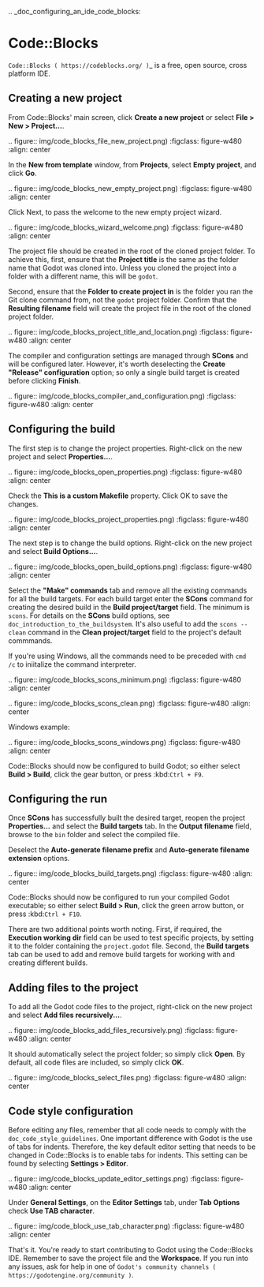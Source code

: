 .. _doc_configuring_an_ide_code_blocks:

Code::Blocks
============

`Code::Blocks ( https://codeblocks.org/ )`_ is a free, open source, cross platform IDE.

Creating a new project
----------------------

From Code::Blocks' main screen, click **Create a new project** or select **File > New > Project...**.

.. figure:: img/code_blocks_file_new_project.png)
   :figclass: figure-w480
   :align: center

In the **New from template** window, from **Projects**, select **Empty project**, and click **Go**.

.. figure:: img/code_blocks_new_empty_project.png)
   :figclass: figure-w480
   :align: center

Click Next, to pass the welcome to the new empty project wizard.

.. figure:: img/code_blocks_wizard_welcome.png)
   :figclass: figure-w480
   :align: center

The project file should be created in the root of the cloned project folder. To achieve this, first, ensure that the **Project title** is the same as the folder name that Godot was cloned into. Unless you cloned the project into a folder with a different name, this will be `godot`.

Second, ensure that the **Folder to create project in** is the folder you ran the Git clone command from, not the `godot` project folder. Confirm that the **Resulting filename** field will create the project file in the root of the cloned project folder.

.. figure:: img/code_blocks_project_title_and_location.png)
   :figclass: figure-w480
   :align: center

The compiler and configuration settings are managed through **SCons** and will be configured later. However, it's worth deselecting the **Create "Release" configuration** option; so only a single build target is created before clicking **Finish**.

.. figure:: img/code_blocks_compiler_and_configuration.png)
   :figclass: figure-w480
   :align: center

Configuring the build
---------------------

The first step is to change the project properties. Right-click on the new project and select **Properties...**.

.. figure:: img/code_blocks_open_properties.png)
   :figclass: figure-w480
   :align: center

Check the **This is a custom Makefile** property. Click OK to save the changes.

.. figure:: img/code_blocks_project_properties.png)
   :figclass: figure-w480
   :align: center

The next step is to change the build options. Right-click on the new project and select **Build Options...**.

.. figure:: img/code_blocks_open_build_options.png)
   :figclass: figure-w480
   :align: center

Select the **"Make" commands** tab and remove all the existing commands for all the build targets. For each build target enter the **SCons** command for creating the desired build in the **Build project/target** field. The minimum is `scons`. For details on the **SCons** build options, see `doc_introduction_to_the_buildsystem`. It's also useful to add the `scons --clean` command in the **Clean project/target** field to the project's default commmands.

If you're using Windows, all the commands need to be preceded with `cmd /c` to iniitalize the command interpreter.

.. figure:: img/code_blocks_scons_minimum.png)
   :figclass: figure-w480
   :align: center

.. figure:: img/code_blocks_scons_clean.png)
   :figclass: figure-w480
   :align: center

Windows example:

.. figure:: img/code_blocks_scons_windows.png)
   :figclass: figure-w480
   :align: center

Code::Blocks should now be configured to build Godot; so either select **Build > Build**, click the gear button, or press :kbd:`Ctrl + F9`.

Configuring the run
-------------------

Once **SCons** has successfully built the desired target, reopen the project **Properties...** and select the **Build targets** tab. In the **Output filename** field, browse to the `bin` folder and select the compiled file.

Deselect the **Auto-generate filename prefix** and **Auto-generate filename extension** options.

.. figure:: img/code_blocks_build_targets.png)
   :figclass: figure-w480
   :align: center

Code::Blocks should now be configured to run your compiled Godot executable; so either select **Build > Run**, click the green arrow button, or press :kbd:`Ctrl + F10`.

There are two additional points worth noting. First, if required, the **Execution working dir** field can be used to test specific projects, by setting it to the folder containing the `project.godot` file. Second, the **Build targets** tab can be used to add and remove build targets for working with and creating different builds.

Adding files to the project
---------------------------

To add all the Godot code files to the project, right-click on the new project and select **Add files recursively...**.

.. figure:: img/code_blocks_add_files_recursively.png)
   :figclass: figure-w480
   :align: center

It should automatically select the project folder; so simply click **Open**. By default, all code files are included, so simply click **OK**.

.. figure:: img/code_blocks_select_files.png)
   :figclass: figure-w480
   :align: center

Code style configuration
------------------------

Before editing any files, remember that all code needs to comply with the `doc_code_style_guidelines`. One important difference with Godot is the use of tabs for indents. Therefore, the key default editor setting that needs to be changed in Code::Blocks is to enable tabs for indents. This setting can be found by selecting **Settings > Editor**.

.. figure:: img/code_blocks_update_editor_settings.png)
   :figclass: figure-w480
   :align: center

Under **General Settings**, on the **Editor Settings** tab, under **Tab Options** check **Use TAB character**.

.. figure:: img/code_block_use_tab_character.png)
   :figclass: figure-w480
   :align: center

That's it. You're ready to start contributing to Godot using the Code::Blocks IDE. Remember to save the project file and the **Workspace**. If you run into any issues, ask for help in one of `Godot's community channels ( https://godotengine.org/community )`.
